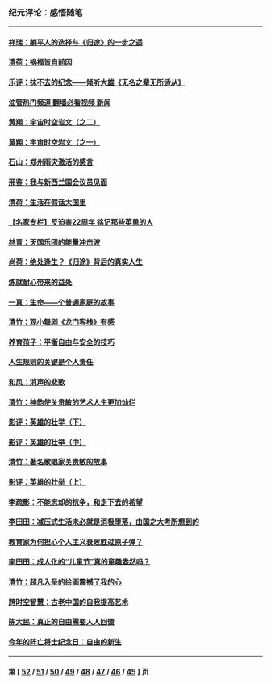 ### 纪元评论：感悟随笔
---
#### [祥瑞：躺平人的选择与《归途》的一步之遥](../../pages/nsc1035/n13213201.md?09080330) 
#### [清荷：祸福皆自前因](../../pages/nsc1035/n13213177.md?09080330) 
#### [乐评：抹不去的纪念——倾听大雄《无名之辈无所适从》](../../pages/nsc1035/n13163359.md?09080330) 
#### [油管热门频道 翻墙必看视频 新闻](ok?09080330)
#### [黄翔：宇宙时空岩文（之二）](../../pages/nsc1035/n13141116.md?09080330) 
#### [黄翔：宇宙时空岩文（之一）](../../pages/nsc1035/n13140355.md?09080330) 
#### [石山：郑州雨灾激活的感言](../../pages/nsc1035/n13135372.md?09080330) 
#### [邢鉴：我与新西兰国会议员见面](../../pages/nsc1035/n13111626.md?09080330) 
#### [清荷：生活在假话大国里](../../pages/nsc1035/n13103916.md?09080330) 
#### [【名家专栏】反迫害22周年 铭记那些英勇的人](../../pages/nsc1035/n13102771.md?09080330) 
#### [林青：天国乐团的能量冲击波](../../pages/nsc1035/n13099634.md?09080330) 
#### [尚荷：绝处逢生？《归途》背后的真实人生](../../pages/nsc1035/n13099470.md?09080330) 
#### [练就耐心带来的益处](../../pages/nsc1035/n13081876.md?09080330) 
#### [一真：生命——个普通家庭的故事](../../pages/nsc1035/n13075782.md?09080330) 
#### [清竹：观小舞剧《龙门客栈》有感](../../pages/nsc1035/n13069850.md?09080330) 
#### [养育孩子：平衡自由与安全的技巧](../../pages/nsc1035/n13054510.md?09080330) 
#### [人生规则的关键是个人责任](../../pages/nsc1035/n13053252.md?09080330) 
#### [和风：消声的悲歌](../../pages/nsc1035/n13051994.md?09080330) 
#### [清竹：神韵使关贵敏的艺术人生更加灿烂](../../pages/nsc1035/n13038731.md?09080330) 
#### [影评：英雄的壮举（下）](../../pages/nsc1035/n13027438.md?09080330) 
#### [影评：英雄的壮举（中）](../../pages/nsc1035/n13027244.md?09080330) 
#### [清竹：著名歌唱家关贵敏的故事](../../pages/nsc1035/n13025435.md?09080330) 
#### [影评：英雄的壮举（上）](../../pages/nsc1035/n13024688.md?09080330) 
#### [李疏影：不能忘却的抗争，和走下去的希望](../../pages/nsc1035/n13022097.md?09080330) 
#### [李田田：减压式生活未必就是消极堕落，由国之大考所想到的](../../pages/nsc1035/n13017621.md?09080330) 
#### [教育家为何担心个人主义衰败胜过原子弹？](../../pages/nsc1035/n13002969.md?09080330) 
#### [李田田：成人化的“儿童节”真的童趣盎然吗？](../../pages/nsc1035/n13000386.md?09080330) 
#### [清竹：超凡入圣的绘画震撼了我的心](../../pages/nsc1035/n12993985.md?09080330) 
#### [跨时空智慧：古老中国的自我提高艺术](../../pages/nsc1035/n12988506.md?09080330) 
#### [陈大民：真正的自由需要人人回馈](../../pages/nsc1035/n12990148.md?09080330) 
#### [今年的阵亡将士纪念日：自由的新生](../../pages/nsc1035/n12989540.md?09080330) 

---
#### 第 [ [52](./52.md?09080330) / [51](./51.md?09080330) / [50](./50.md?09080330) / [49](./49.md?09080330) / [48](./48.md?09080330) / [47](./47.md?09080330) / [46](./46.md?09080330) / [45](./45.md?09080330) ] 页

